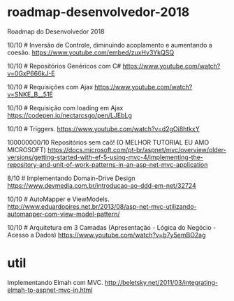 # roadmap-desenvolvedor-2018
Roadmap do Desenvolvedor 2018


10/10 # Inversão de Controle, diminuindo acoplamento e aumentando a coesão.
https://www.youtube.com/embed/zuxHv3YkQSQ

10/10 # Repositórios Genéricos com C#
https://www.youtube.com/watch?v=0GxP666kJ-E

10/10 # Requisições com Ajax
https://www.youtube.com/watch?v=SNKE_B__51E

10/10 # Requisição com loading em Ajax
https://codepen.io/nectarcsgo/pen/LJEbLg

10/10 # Triggers.
https://www.youtube.com/watch?v=d2gOi8htkxY

100000000/10
Repositórios sem caô! (O MELHOR TUTORIAL EU AMO MICROSOFT)
https://docs.microsoft.com/pt-br/aspnet/mvc/overview/older-versions/getting-started-with-ef-5-using-mvc-4/implementing-the-repository-and-unit-of-work-patterns-in-an-asp-net-mvc-application

8/10 # Implementando Domain-Drive Design
https://www.devmedia.com.br/introducao-ao-ddd-em-net/32724

10/10 # AutoMapper e ViewModels.
http://www.eduardopires.net.br/2013/08/asp-net-mvc-utilizando-automapper-com-view-model-pattern/

10/10 # Arquitetura em 3 Camadas (Apresentação - Lógica do Negócio - Acesso a Dados)
https://www.youtube.com/watch?v=b7y5emBO2ag

# util
Implementando Elmah com MVC.
http://beletsky.net/2011/03/integrating-elmah-to-aspnet-mvc-in.html

